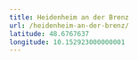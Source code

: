 ```yaml
---
title: Heidenheim an der Brenz
url: /heidenheim-an-der-brenz/
latitude: 48.6767637
longitude: 10.152923000000001
---
```

